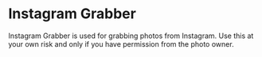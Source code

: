 # Instagram Grabber
Instagram Grabber is used for grabbing photos from Instagram. Use this at your own risk and only if you have permission from the photo owner.
